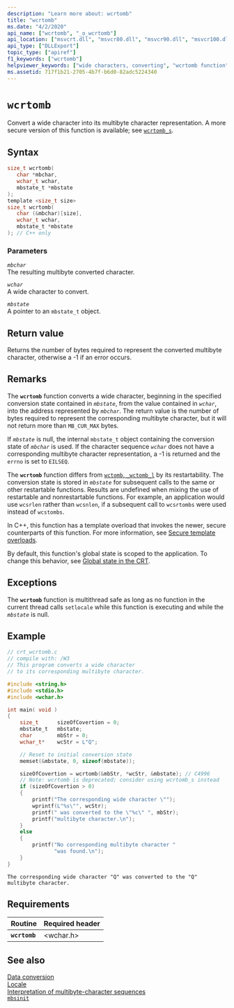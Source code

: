 ```yaml
---
description: "Learn more about: wcrtomb"
title: "wcrtomb"
ms.date: "4/2/2020"
api_name: ["wcrtomb", "_o_wcrtomb"]
api_location: ["msvcrt.dll", "msvcr80.dll", "msvcr90.dll", "msvcr100.dll", "msvcr100_clr0400.dll", "msvcr110.dll", "msvcr110_clr0400.dll", "msvcr120.dll", "msvcr120_clr0400.dll", "ucrtbase.dll", "api-ms-win-crt-convert-l1-1-0.dll", "api-ms-win-crt-private-l1-1-0.dll"]
api_type: ["DLLExport"]
topic_type: ["apiref"]
f1_keywords: ["wcrtomb"]
helpviewer_keywords: ["wide characters, converting", "wcrtomb function", "multibyte characters", "characters, converting"]
ms.assetid: 717f1b21-2705-4b7f-b6d0-82adc5224340
---
```

# `wcrtomb`

Convert a wide character into its multibyte character representation. A more secure version of this function is available; see [`wcrtomb_s`](wcrtomb-s.md).

## Syntax

```C
size_t wcrtomb(
   char *mbchar,
   wchar_t wchar,
   mbstate_t *mbstate
);
template <size_t size>
size_t wcrtomb(
   char (&mbchar)[size],
   wchar_t wchar,
   mbstate_t *mbstate
); // C++ only
```

### Parameters

*`mbchar`*\
The resulting multibyte converted character.

*`wchar`*\
A wide character to convert.

*`mbstate`*\
A pointer to an `mbstate_t` object.

## Return value

Returns the number of bytes required to represent the converted multibyte character, otherwise a -1 if an error occurs.

## Remarks

The **`wcrtomb`** function converts a wide character, beginning in the specified conversion state contained in *`mbstate`*, from the value contained in *`wchar`*, into the address represented by *`mbchar`*. The return value is the number of bytes required to represent the corresponding multibyte character, but it will not return more than `MB_CUR_MAX` bytes.

If *`mbstate`* is null, the internal `mbstate_t` object containing the conversion state of *`mbchar`* is used. If the character sequence *`wchar`* does not have a corresponding multibyte character representation, a -1 is returned and the `errno` is set to `EILSEQ`.

The **`wcrtomb`** function differs from [`wctomb`, `_wctomb_l`](wctomb-wctomb-l.md) by its restartability. The conversion state is stored in *`mbstate`* for subsequent calls to the same or other restartable functions. Results are undefined when mixing the use of restartable and nonrestartable functions. For example, an application would use `wcsrlen` rather than `wcsnlen`, if a subsequent call to `wcsrtombs` were used instead of `wcstombs`.

In C++, this function has a template overload that invokes the newer, secure counterparts of this function. For more information, see [Secure template overloads](../secure-template-overloads.md).

By default, this function's global state is scoped to the application. To change this behavior, see [Global state in the CRT](../global-state.md).

## Exceptions

The **`wcrtomb`** function is multithread safe as long as no function in the current thread calls `setlocale` while this function is executing and while the *`mbstate`* is null.

## Example

```C
// crt_wcrtomb.c
// compile with: /W3
// This program converts a wide character
// to its corresponding multibyte character.

#include <string.h>
#include <stdio.h>
#include <wchar.h>

int main( void )
{
    size_t      sizeOfCovertion = 0;
    mbstate_t   mbstate;
    char        mbStr = 0;
    wchar_t*    wcStr = L"Q";

    // Reset to initial conversion state
    memset(&mbstate, 0, sizeof(mbstate));

    sizeOfCovertion = wcrtomb(&mbStr, *wcStr, &mbstate); // C4996
    // Note: wcrtomb is deprecated; consider using wcrtomb_s instead
    if (sizeOfCovertion > 0)
    {
        printf("The corresponding wide character \"");
        wprintf(L"%s\"", wcStr);
        printf(" was converted to the \"%c\" ", mbStr);
        printf("multibyte character.\n");
    }
    else
    {
        printf("No corresponding multibyte character "
               "was found.\n");
    }
}
```

```Output
The corresponding wide character "Q" was converted to the "Q" multibyte character.
```

## Requirements

|Routine|Required header|
|-------------|---------------------|
|**`wcrtomb`**|\<wchar.h>|

## See also

[Data conversion](../data-conversion.md)\
[Locale](../locale.md)\
[Interpretation of multibyte-character sequences](../interpretation-of-multibyte-character-sequences.md)\
[`mbsinit`](mbsinit.md)
